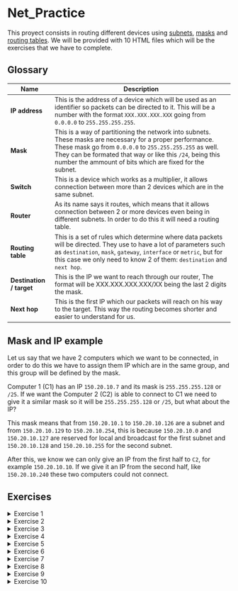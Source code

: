 # Net_Practice
This proyect consists in routing different devices using [subnets](https://en.wikipedia.org/wiki/Subnetwork), [masks](https://condor.depaul.edu/sjost/361/materials/SubnetMask.html) and [routing tables](https://en.wikipedia.org/wiki/Routing_table).
We will be provided with 10 HTML files which will be the exercises that we have to complete.

## Glossary

| Name | Description |
|------|------------|
| **IP address**    | This is the address of a device which will be used as an identifier so packets can be directed to it. This will be a number with the format `XXX.XXX.XXX.XXX` going from `0.0.0.0` to `255.255.255.255`. |
| **Mask**       | This is a way of partitioning the network into subnets. These masks are necessary for a proper performance. These mask go from `0.0.0.0` to `255.255.255.255` as well. They can be formated that way or like this `/24`, being this number the ammount of bits which are fixed for the subnet. |
| **Switch**     | This is a device which works as a multiplier, it allows connection between more than 2 devices which are in the same subnet. |
| **Router**     | As its name says it routes, which means that it allows connection between 2 or more devices even being in different subnets. In order to do this it will need a routing table. |
| **Routing table**        | This is a set of rules which determine where data packets will be directed. They use to have a lot of parameters such as `destination`, `mask`, `gateway`, `interface` or `metric`, but for this case we only need to know 2 of them: `destination` and `next hop`. |
| **Destination / target** | This is the IP we want to reach through our router, The format will be XXX.XXX.XXX.XXX/XX being the last 2 digits the mask. |
| **Next hop**             | This is the first IP which our packets will reach on his way to the target. This way the routing becomes shorter and easier to understand for us. |

## Mask and IP example

Let us say that we have 2 computers which we want to be connected, in order to do this we have to assign them IP which are in the same group, and this group will be defined by the mask.

Computer 1 (C1) has an IP `150.20.10.7` and its mask is `255.255.255.128` or `/25`. If we want the Computer 2 (C2) is able to connect to C1 we need to give it a similar mask so it will be `255.255.255.128` or `/25`, but what about the IP?

This mask means that from `150.20.10.1` to `150.20.10.126` are a subnet and from `150.20.10.129` to `150.20.10.254`, this is because `150.20.10.0` and `150.20.10.127` are reserved for local and broadcast for the first subnet and `150.20.10.128` and `150.20.10.255` for the second subnet.

After this, we know we can only give an IP from the first half to <code>C2</code>, for example `150.20.10.10`. If we give it an IP from the second half, like `150.20.10.240` these two computers could not connect.

## Exercises

<details>
  
  <summary>Exercise 1</summary>
  </br>
  In this exercise we have 2 pairs of computers that we want to connect, all of them have a locked mask, so we have to assign a proper IP in order to connect.
  
  - <code>A</code> has a mask <code>255.255.255.0</code> so the first 3 bytes must be equal to <code>B</code> IP and we can give any number to the last byte between 1-254, obviously avoiding the IP taken by B1, for example <code>104.96.23.250</code>.
  - <code>D</code> has a mask <code>255.255.0.0</code> so the first 2 bytes must be equal to <code>C</code> IP and we can give any number to the last 2 bytes between 1-254, obviously avoiding the IP taken by <code>C</code>, for example <code>211.191.1.74</code>.
  
  ![](/sol_img/Level_1.png)
 </details>

<details>
  
  <summary>Exercise 2</summary>
  </br>
  In this exercise we have 2 pairs of computers that we want to connect, 3 of them have a locked mask, so we have to assign a proper mask and IP in order to connect them.
  
  The masks must be similar between the computers we want to connect and the IP must be in the same group.
  
  - <code>B</code> needs the mask of <code>A</code> so we will give it <code>255.255.255.224</code> or <code>/27</code>.
  - <code>A</code> needs an IP in the same group of <code>B</code> so we will give it one in its group, for example <code>192.168.98.221</code>.
  - <code>C</code> and <code>D</code> have their mask locked and because they can only have 4 IP in a group and 2 of them are reserved we need to give them 2 IP which are adjacent and are not reserved, for example <code>192.168.98.1</code> and <code>192.168.98.2</code>.
  
  ![](/sol_img/Level_2.png)
 </details>

<details>
  
  <summary>Exercise 3</summary>
  </br>
  In this exercise we have 3 computers connected by a switch, as it is explained earlier, a switch works as a multiplier so it allows connection between more than 2 devices, but all of them must be able to connect as usual (their IP must be in the same subnet).
  
  The masks must be similar to C which is locked, and it let us a 128 IP range for the subnet.
  
  - <code>A</code> has its IP locked so the rest of them must be in the same group. Since it is in the first half of <code>104.198.14.X</code> all of them must be between 1 and 126.
  
  ![](/sol_img/Level_3.png)
 </details>
 
 <details>
  
  <summary>Exercise 4</summary>
  </br>
  In this exercise we have 2 computers connected by a switch to a router, as it is explained earlier, a router allows connection between more than one devices even if they are not in the same subnet.
  
  We have to use similar IPs to <code>A</code>, but some of them are taken by the router subnet:
  - <code>R2</code> takes from <code>82.168.118.0</code> to <code>82.168.118.127</code>.
  - <code>R3</code> takes from <code>82.168.118.198</code> to <code>82.168.118.255</code>.
  It only let us from <code>82.168.118.128</code> to <code>82.168.118.197</code> so we will give <code>R1</code> and <code>B1</code> IPs in that range, for example <code>82.168.118.130</code> and <code>82.168.118.133</code>, and will set the mask to <code>/26</code> or <code>255.255.255.192</code>
  
  ![](/sol_img/Level_4.png)
  
 </details>
 
 <details>
  
  <summary>Exercise 5</summary>
  </br>
  In this exercise we have 2 computers connected by a router, but, in this case we need to set the routing tables. These routing tables only have 2 parameters, the target (left) and the next hop (right).
  
- <code>R2</code> and <code>B</code> must have the same mask. Its IPs must be in the same group, for example <code>139.181.194.252</code>.
- <code>R1</code> and <code>A</code> must have the same mask. Its IPs must be in the same group, for example <code>39.31.71.121</code>.
- The routing table <code>B</code> must have <code>R2</code> IP as next hop.
- The routing table <code>B</code> must have <code>R1</code> IP as next hop and <code>B1</code> IP as target, with the following format <code>XXX.XXX.XXX.XXX/YY</code>, being <code>X</code> the IP and <code>Y</code> the mask.
  
  ![](/sol_img/Level_5.png)
 </details>
 
 <details>
  
  <summary>Exercise 6</summary>
  </br>
  In this exercise we have 1 computers connected by a switch to a router, which connects to the Internet.
  
  - Since <code>R2</code> has a fixed IP and mask we already know its subnet, being <code>163.172.250.0</code> - <code>163.172.250.15</code>.
  - We can set <code>A1</code> mask to <code>255.255.255.128</code> or <code>/25</code> because it is connected to <code>R1</code>.
  - Now let us give <code>R1</code> an IP which is can connect to <code>A1</code>.
  - Internet target must be <code>A1</code> IP and its mask, being <code>67.130.151.227/25</code>.
  - Because <code>R</code> next hop is an IP from R1 subnet we know that its target must be in that way so we set the Internet IP as target.
  - Finally let us set the <code>A</code> routing table, being the target <code>8.8.8.8/16</code>, <code>0.0.0.0/0</code> or <code>default</code>.
  
  ![](/sol_img/Level_6.png)
 </details>

 <details>
  
  <summary>Exercise 7</summary>
  </br>
  In this exercise we have 2 computers connected by 2 routers. <code>R11</code> and <code>R12</code> IPs are locked so we have to work around that. In this exercise we could give almost any size of mask, but I will use <code>255.255.255.128</code> (feel free to try other options).
  
  - Because all the masks will be the same we will set them all now.
  - Now, <code>A1</code> IP must be in the <code>R11</code> subnet so we will give it <code>119.198.14.2</code>, and we already know its next hop so we will set it to <code>R11</code> IP. 
  - Same for <code>R21</code> and <code>R12</code> so we will set <code>R21</code> IP to <code>119.198.14.249</code>, now we can set <code>R1</code> next hop to this IP too.
  - For <code>R22</code> and <code>C1</code> we can use any IP we want except <code>119.198.14.X</code> since all of them are in use. We will use <code>119.198.16.19</code> and <code>119.198.16.20</code>.
  - Now we just have to set <code>A</code> routing table, giving it <code>C1</code> IP, and same for <code>R1</code>.
  - <code>R2</code> and <code>C1</code> will have <code>A1</code> IP as target and their corresponding next hops.
  
  ![](/sol_img/Level_7.png)
 </details>

 <details>
  
  <summary>Exercise 8</summary>
  </br>
  In this exercise we have 2 computers connected by 1 router, this one connects to a second router which connects to the Internet.
  
  - Since we have <code>R12</code> mask and IP locked we can set Internet routing table with this IP.
  - Now, using the next hop in <code>R2</code> routing table we can set <code>R13</code> IP.
  - Let us set R23 mask to <code>255.255.255.240</code> or <code>/28</code> so it can connect to <code>D1</code>.
  - <code>R2</code> <code>C</code> and <code>D</code> routing tables will connect to the Internet so let us give them <code>default</code> or <code>0.0.0.0/0</code> as target.
  - Because the internet will only connect to <code>157.229.44.0</code> IPs, all of our IPs must be in that range so we will set the rest of our masks to <code>/30</code> or <code>255.255.255.252</code> since we only need 2 IPs for each subnet.
  - Now, <code>R21</code> must have <code>157.229.44.61</code> as IP since it is the only one in <code>R13</code> subnet.
  - After this we can set <code>R1</code> routing table, giving it <code>157.229.44.61</code> as next hop and <code>157.229.44.0/26</code> as target, since it is the same as the Internet target.
  - There are only 4 IP left to set so let us give them some that are in the same subnet to each pair, for example, <code>157.229.44.1</code> and <code>157.229.44.2</code> for <code>R23</code> and <code>D1</code>; and <code>157.229.44.21</code> and <code>157.229.44.22</code> for <code>R22</code> and <code>C1</code>.
  - Finally let us set <code>C</code> and <code>D</code> next hop.
  
  ![](/sol_img/Level_8.png)
 </details>
 
  <details>
  
  <summary>Exercise 9</summary>
  </br>
  Because this exercise is longer, harder and needs a lot of connections I recommend to try getting an OK in each goal, one by one.
  
  - Firtly let us set a few IPs and masks that we already know.
  - <code>R23</code> IP must be the one in <code>D</code> next hop.
  - <code>D1</code> mask must be the same as <code>R23</code>.
  - <code>A1</code> and <code>B1</code> masks must be the same as <code>R11</code>.
  - <code>R13</code> mask must be the same as <code>R21</code>.
  - Now we have to connect <code>A1</code> and <code>B1</code>, but this is kind of tricky, because <code>A1</code> will be connected to the internet so its IP cannot be <code>192.168.X.X</code>, so let us set them to <code>192.18.14.3</code> and <code>192.18.14.5</code>, and since we will need it later let us set <code>R11</code> to <code>192.18.14.1</code>.
  - After this, we need to connect <code>C1</code> and <code>D1</code>. These two have a similar problem, since <code>10.0.0.0</code> cannot connect to the Internet either so we will set <code>C1</code> to <code>15.0.0.1</code>, we do not need to change its mask so we will set <code>R22</code> IP to <code>15.0.0.254</code> and now change <code>C</code> next hop to the same IP.
  - We need to set <code>D</code> to an IP in the <code>R23</code> subnet, for example <code>73.55.47.173</code>. But in order to connect <code>D</code> to <code>C</code> (and the Internet later) we will set its target as <code>default</code> or <code>0.0.0.0/0</code>.
  - Let us go for the next goal, now <code>A</code> must connect to the Internet so we will change its routing table, setting its next hop as <code>R11</code> IP and its target as <code>default</code> or <code>0.0.0.0/0</code>. In order to get connection back from the Internet we must set its routing table to connect to our computer. Let us set the first target to <code>192.18.14.0/24</code> so it can connect to all this subnet.
  - Now <code>A</code> must connect to <code>D</code>. In order to do this we must set <code>R1</code> routing table properly. Let us set its first target to <code>D1</code> IP and set all its next hops to <code>R21</code> IP. In addition to this let us set <code>R13</code> IP to <code>50.81.18.254</code> so it can connect to <code>R21</code>. To get reverse way let us set <code>R2</code> next hop to <code>R13</code> IP.
  - Two goals left. Now <code>B</code> needs to connect to <code>C</code>. Firstly let us set its route as <code>C</code> IP and its next hop as <code>R11</code> IP.
  - Next, we need to set <code>R1</code> routing table so it can connect to <code>C</code>. In order to do this let us change its second target to <code>C1</code> IP.
  - Lastly we just need to change Internet routing table, setting its second target as <code>C1</code> IP.
  
  ![](/sol_img/Level_9.png)
 </details>
 
   <details>
  
  <summary>Exercise 10</summary>
  </br>
  This exercise seems difficult but it is quite simple, since there are only a few gaps to set.
  
  - Firstly let us set <code>R23</code> IP to <code>H4</code> next hop, and its mask to <code>H41</code> mask.
  - Let us set <code>R13</code> mask to <code>R21</code> mask.
  - Let us set <code>H21</code> and <code>H22</code> masks to <code>R11</code> mask.
  - We want all our IPs to be in <code>162.146.1.X</code> range, so let us change <code>H21</code> IP to, for example, <code>162.146.1.3</code>.
  - Now let us set <code>R22</code> and <code>H31</code> IPs to, for example, <code>162.146.1.193</code> and <code>162.146.1.194</code>. And let us set their masks to <code>/27</code> or <code>255.255.255.224</code>
  - Lastly let us set R1 routing table to <code>162.146.1.0/24</code> so it can connect to all our IPs and same for the Internet routing table
  
  ![](/sol_img/Level_10.png)
 </details>
